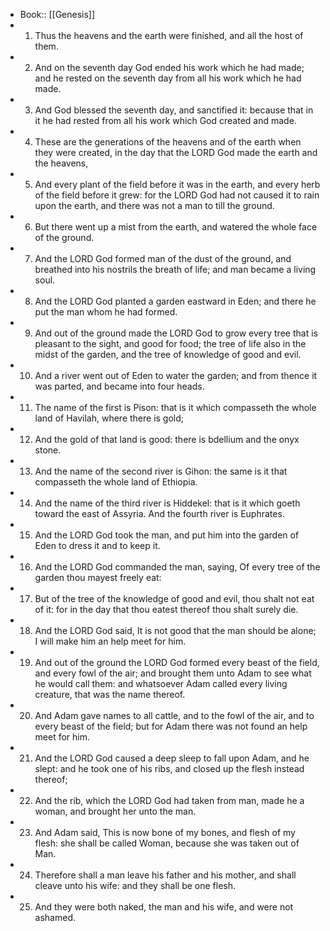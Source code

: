 - Book:: [[Genesis]]
- 1. Thus the heavens and the earth were finished, and all the host of them.
- 2. And on the seventh day God ended his work which he had made; and he rested on the seventh day from all his work which he had made.
- 3. And God blessed the seventh day, and sanctified it: because that in it he had rested from all his work which God created and made.
- 4. These are the generations of the heavens and of the earth when they were created, in the day that the LORD God made the earth and the heavens,
- 5. And every plant of the field before it was in the earth, and every herb of the field before it grew: for the LORD God had not caused it to rain upon the earth, and there was not a man to till the ground.
- 6. But there went up a mist from the earth, and watered the whole face of the ground.
- 7. And the LORD God formed man of the dust of the ground, and breathed into his nostrils the breath of life; and man became a living soul.
- 8. And the LORD God planted a garden eastward in Eden; and there he put the man whom he had formed.
- 9. And out of the ground made the LORD God to grow every tree that is pleasant to the sight, and good for food; the tree of life also in the midst of the garden, and the tree of knowledge of good and evil.
- 10. And a river went out of Eden to water the garden; and from thence it was parted, and became into four heads.
- 11. The name of the first is Pison: that is it which compasseth the whole land of Havilah, where there is gold;
- 12. And the gold of that land is good: there is bdellium and the onyx stone.
- 13. And the name of the second river is Gihon: the same is it that compasseth the whole land of Ethiopia.
- 14. And the name of the third river is Hiddekel: that is it which goeth toward the east of Assyria. And the fourth river is Euphrates.
- 15. And the LORD God took the man, and put him into the garden of Eden to dress it and to keep it.
- 16. And the LORD God commanded the man, saying, Of every tree of the garden thou mayest freely eat:
- 17. But of the tree of the knowledge of good and evil, thou shalt not eat of it: for in the day that thou eatest thereof thou shalt surely die.
- 18. And the LORD God said, It is not good that the man should be alone; I will make him an help meet for him.
- 19. And out of the ground the LORD God formed every beast of the field, and every fowl of the air; and brought them unto Adam to see what he would call them: and whatsoever Adam called every living creature, that was the name thereof.
- 20. And Adam gave names to all cattle, and to the fowl of the air, and to every beast of the field; but for Adam there was not found an help meet for him.
- 21. And the LORD God caused a deep sleep to fall upon Adam, and he slept: and he took one of his ribs, and closed up the flesh instead thereof;
- 22. And the rib, which the LORD God had taken from man, made he a woman, and brought her unto the man.
- 23. And Adam said, This is now bone of my bones, and flesh of my flesh: she shall be called Woman, because she was taken out of Man.
- 24. Therefore shall a man leave his father and his mother, and shall cleave unto his wife: and they shall be one flesh.
- 25. And they were both naked, the man and his wife, and were not ashamed.
